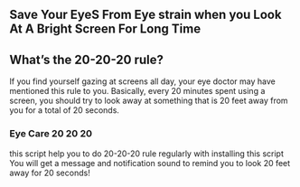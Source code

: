 ## Save Your EyeS From Eye strain when you Look At A Bright Screen For Long Time

## What’s the 20-20-20 rule?
If you find yourself gazing at screens all day, your eye doctor may have mentioned this rule to you. Basically, every 20 minutes spent using a screen, you should try to look away at something that is 20 feet away from you for a total of 20 seconds.

### Eye Care 20 20 20
this script help you to do 20-20-20 rule regularly
with installing this script You will get a message and notification sound to remind you to look 20 feet away for 20 seconds!  
